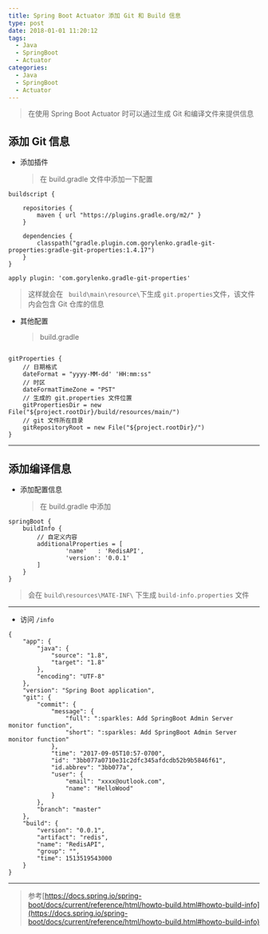 ```yaml
---
title: Spring Boot Actuator 添加 Git 和 Build 信息
type: post
date: 2018-01-01 11:20:12
tags:
  - Java
  - SpringBoot
  - Actuator
categories:
  - Java
  - SpringBoot
  - Actuator
---
```


> 在使用 Spring Boot Actuator 时可以通过生成 Git 和编译文件来提供信息

## 添加 Git 信息

- 添加插件
  > 在 build.gradle 文件中添加一下配置

```
buildscript {

    repositories {
        maven { url "https://plugins.gradle.org/m2/" }
    }

    dependencies {
        classpath("gradle.plugin.com.gorylenko.gradle-git-properties:gradle-git-properties:1.4.17")
    }
}

apply plugin: 'com.gorylenko.gradle-git-properties'

```

> 这样就会在 ` build\main\resource\`下生成 `git.properties`文件，该文件内会包含 Git 仓库的信息

- 其他配置
  > build.gradle

```

gitProperties {
    // 日期格式
    dateFormat = "yyyy-MM-dd' 'HH:mm:ss"
    // 时区
    dateFormatTimeZone = "PST"
    // 生成的 git.properties 文件位置
    gitPropertiesDir = new File("${project.rootDir}/build/resources/main/")
    // git 文件所在目录
    gitRepositoryRoot = new File("${project.rootDir}/")
}

```

---

## 添加编译信息

- 添加配置信息
  > 在 build.gradle 中添加

```
springBoot {
    buildInfo {
        // 自定义内容
        additionalProperties = [
                'name'   : 'RedisAPI',
                'version': '0.0.1'
        ]
    }
}

```

> 会在 `build\resources\MATE-INF\` 下生成 `build-info.properties` 文件

---

- 访问 `/info`

```
{
    "app": {
        "java": {
            "source": "1.8",
            "target": "1.8"
        },
        "encoding": "UTF-8"
    },
    "version": "Spring Boot application",
    "git": {
        "commit": {
            "message": {
                "full": ":sparkles: Add SpringBoot Admin Server monitor function",
                "short": ":sparkles: Add SpringBoot Admin Server monitor function"
            },
            "time": "2017-09-05T10:57-0700",
            "id": "3bb077a0710e31c2dfc345afdcdb52b9b5846f61",
            "id.abbrev": "3bb077a",
            "user": {
                "email": "xxxx@outlook.com",
                "name": "HelloWood"
            }
        },
        "branch": "master"
    },
    "build": {
        "version": "0.0.1",
        "artifact": "redis",
        "name": "RedisAPI",
        "group": "",
        "time": 1513519543000
    }
}
```

---

> 参考[https://docs.spring.io/spring-boot/docs/current/reference/html/howto-build.html#howto-build-info](https://docs.spring.io/spring-boot/docs/current/reference/html/howto-build.html#howto-build-info)
